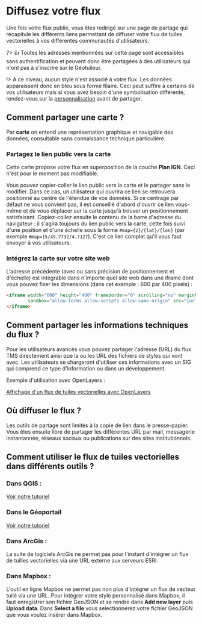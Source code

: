 # Diffusez votre flux

Une fois votre flux publié, vous êtes redirigé sur une page de partage qui récapitule les différents liens permettant de diffuser votre flux de tuiles vectorielles à vos différentes communautés d'utilisateurs.

?> :+1: Toutes les adresses mentionnées sur cette page sont accessibles sans authentification et peuvent donc être partagées à des utilisateurs qui n'ont pas à s'inscrire sur le Géotuileur.

!> A ce niveau, aucun style n'est associé à votre flux. Les données apparaissent donc en bleu sous forme filaire. Ceci peut suffire à certains de vos utilisateurs mais si vous avez besoin d'une symbolisation différente, rendez-vous sur la [personnalisation](./style.md) avant de partager.
## Comment partager une carte ?

Par **carte** on entend une représentation graphique et navigable des données, consultable sans connaissance technique particulière.

### Partagez le lien public vers la carte

Cette carte propose votre flux en superposition de la couche **Plan IGN**. Ceci
n'est pour le moment pas modifiable.

Vous pouvez copier-coller le lien public vers la carte et le partager sans le modifier. Dans ce cas, un utilisateur qui ouvrira ce lien se retrouvera positionné au centre de l'étendue de vos données. Si ce centrage par défaut ne vous convient pas, il est conseillé d'abord d'ouvrir ce lien vous-même et de vous déplacer sur la carte jusqu'à trouver un positionnement satisfaisant. Copiez-collez ensuite le contenu de la barre d'adresse du navigateur : il s'agira toujours du lien public vers la carte, cette fois suivi d'une position et d'une échelle sous la forme `#map={z}/{lat}/{lon}` (par exemple `#map=15/49.7732/4.7127`). C'est ce lien complet qu'il vous faut envoyer à vos utilisateurs.

### Intégrez la carte sur votre site web

L'adresse précédente (avec ou sans précision de positionnement et d'échelle) est intégrable dans n'importe quel site web dans une iframe dont vous pouvez fixer les dimensions (dans cet exemple : 600 par 400 pixels) :

```html
<iframe width="600" height="400" frameborder="0" scrolling="no" marginheight="0" marginwidth="0"
        sandbox="allow-forms allow-scripts allow-same-origin" src="{url de la carte}">
</iframe>
```

## Comment partager les informations techniques du flux ?

Pour les utilisateurs avancés vous pouvez partager l'adresse (URL) du flux TMS directement ainsi que la ou les URL des fichiers de styles qui vont avec. Les utilisateurs se chargeront d'utiliser ces informations avec un SIG qui comprend ce type d'information ou dans un développement.

Exemple d'utilisation avec OpenLayers :

[Affichage d'un flux de tuiles vectorielles avec OpenLayers](//jsfiddle.net/pprevautel/wsqu7e90/209/embedded/ ':include :type=iframe width=100% height=300px')

## Où diffuser le flux ?

Les outils de partage sont limités à la copie de lien dans le presse-papier. Vous êtes ensuite libre de partager les différentes URL par mail, messagerie instantannée, réseaux sociaux ou publications sur des sites institutionnels.

## Comment utiliser le flux de tuiles vectorielles dans différents outils ?

### Dans QGIS :

[Voir notre tutoriel](tutos/vectortiles-in-qgis.md)

### Dans le Géoportail

[Voir notre tutoriel](tutos/vectortiles-in-geoportail.md)

### Dans ArcGis :

La suite de logiciels ArcGis ne permet pas pour l'instant d'intégrer un flux de tuilles vectorielles via une URL externe aux serveurs ESRI. 

### Dans Mapbox :

L'outil en ligne Mapbox ne permet pas non plus d'intégrer un flux de vecteur tuilé via une URL. Pour intégrer votre style personnalisé dans Mapbox, il faut enregistrer son fichier GeoJSON et se rendre dans **Add new layer** puis **Upload data**. Dans **Select a file** vous selectionnerez votre fichier GeoJSON que vous voulez insérer dans Mapbox.


